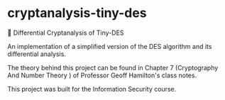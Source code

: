# cryptanalysis-tiny-des
:school_satchel: Differential Cryptanalysis of Tiny-DES

An implementation of a simplified version of the DES algorithm and its differential analysis.

The theory behind this project can be found in Chapter 7 (Cryptography And Number Theory ) of Professor Geoff Hamilton's class notes.

This project was built for the Information Security course.
